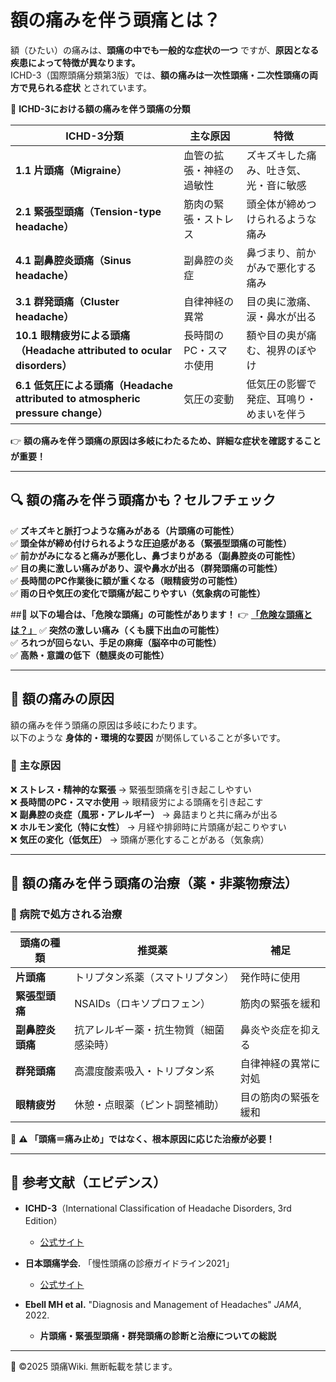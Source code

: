 # 額の痛みを伴う頭痛とは？
額（ひたい）の痛みは、**頭痛の中でも一般的な症状の一つ** ですが、**原因となる疾患によって特徴が異なります。**  
ICHD-3（国際頭痛分類第3版）では、**額の痛みは一次性頭痛・二次性頭痛の両方で見られる症状** とされています。

📌 **ICHD-3における額の痛みを伴う頭痛の分類**

| **ICHD-3分類** | **主な原因** | **特徴** |
|--------------|------------|----------|
| **1.1 片頭痛（Migraine）** | 血管の拡張・神経の過敏性 | ズキズキした痛み、吐き気、光・音に敏感 |
| **2.1 緊張型頭痛（Tension-type headache）** | 筋肉の緊張・ストレス | 頭全体が締めつけられるような痛み |
| **4.1 副鼻腔炎頭痛（Sinus headache）** | 副鼻腔の炎症 | 鼻づまり、前かがみで悪化する痛み |
| **3.1 群発頭痛（Cluster headache）** | 自律神経の異常 | 目の奥に激痛、涙・鼻水が出る |
| **10.1 眼精疲労による頭痛（Headache attributed to ocular disorders）** | 長時間のPC・スマホ使用 | 額や目の奥が痛む、視界のぼやけ |
| **6.1 低気圧による頭痛（Headache attributed to atmospheric pressure change）** | 気圧の変動 | 低気圧の影響で発症、耳鳴り・めまいを伴う |

👉 **額の痛みを伴う頭痛の原因は多岐にわたるため、詳細な症状を確認することが重要！**

---

## 🔍 額の痛みを伴う頭痛かも？セルフチェック
✅ **ズキズキと脈打つような痛みがある（片頭痛の可能性）**  
✅ **頭全体が締め付けられるような圧迫感がある（緊張型頭痛の可能性）**  
✅ **前かがみになると痛みが悪化し、鼻づまりがある（副鼻腔炎の可能性）**  
✅ **目の奥に激しい痛みがあり、涙や鼻水が出る（群発頭痛の可能性）**  
✅ **長時間のPC作業後に額が重くなる（眼精疲労の可能性）**  
✅ **雨の日や気圧の変化で頭痛が起こりやすい（気象病の可能性）**  

##🚨 **以下の場合は、「危険な頭痛」の可能性があります！**
👉 **[「危険な頭痛とは？」](../dangerous_headache/emergency.md)**
✅ **突然の激しい痛み（くも膜下出血の可能性）**  
✅ **ろれつが回らない、手足の麻痺（脳卒中の可能性）**  
✅ **高熱・意識の低下（髄膜炎の可能性）**  

---

## 🎯 額の痛みの原因
額の痛みを伴う頭痛の原因は多岐にわたります。  
以下のような **身体的・環境的な要因** が関係していることが多いです。

### **📌 主な原因**
❌ **ストレス・精神的な緊張** → 緊張型頭痛を引き起こしやすい  
❌ **長時間のPC・スマホ使用** → 眼精疲労による頭痛を引き起こす  
❌ **副鼻腔の炎症（風邪・アレルギー）** → 鼻詰まりと共に痛みが出る  
❌ **ホルモン変化（特に女性）** → 月経や排卵時に片頭痛が起こりやすい  
❌ **気圧の変化（低気圧）** → 頭痛が悪化することがある（気象病）  

---

## 💊 額の痛みを伴う頭痛の治療（薬・非薬物療法）
### **🏥 病院で処方される治療**
| **頭痛の種類** | **推奨薬** | **補足** |
|--------------|-----------|---------|
| **片頭痛** | トリプタン系薬（スマトリプタン） | 発作時に使用 |
| **緊張型頭痛** | NSAIDs（ロキソプロフェン） | 筋肉の緊張を緩和 |
| **副鼻腔炎頭痛** | 抗アレルギー薬・抗生物質（細菌感染時） | 鼻炎や炎症を抑える |
| **群発頭痛** | 高濃度酸素吸入・トリプタン系 | 自律神経の異常に対処 |
| **眼精疲労** | 休憩・点眼薬（ピント調整補助） | 目の筋肉の緊張を緩和 |

🚨 **⚠ 「頭痛＝痛み止め」ではなく、根本原因に応じた治療が必要！**

---

## 📖 参考文献（エビデンス）
- **ICHD-3**（International Classification of Headache Disorders, 3rd Edition）  
  - [公式サイト](https://ichd-3.org/)

- **日本頭痛学会.** 「慢性頭痛の診療ガイドライン2021」  
  - [公式サイト](https://www.jhsnet.net/)

- **Ebell MH et al.** "Diagnosis and Management of Headaches" *JAMA*, 2022.  
  - **片頭痛・緊張型頭痛・群発頭痛の診断と治療についての総説**

---
📌 ©2025 頭痛Wiki. 無断転載を禁じます。

